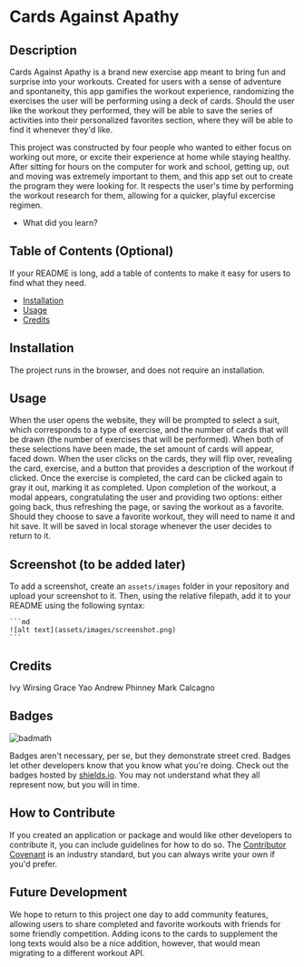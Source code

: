 # Cards Against Apathy

## Description

Cards Against Apathy is a brand new exercise app meant to bring fun and surprise into your workouts.  Created for users with a sense of adventure and spontaneity, this app gamifies the workout experience, randomizing the exercises the user will be performing using a deck of cards.  Should the user like the workout they performed, they will be able to save the series of activities into their personalized favorites section, where they will be able to find it whenever they'd like.

This project was constructed by four people who wanted to either focus on working out more, or excite their experience at home while staying healthy.  After sitting for hours on the computer for work and school, getting up, out and moving was extremely important to them, and this app set out to create the program they were looking for.  It respects the user's time by performing the workout research for them, allowing for a quicker, playful excercise regimen.

- What did you learn?


## Table of Contents (Optional)

If your README is long, add a table of contents to make it easy for users to find what they need.

- [Installation](#installation)
- [Usage](#usage)
- [Credits](#credits)


## Installation

The project runs in the browser, and does not require an installation.


## Usage

When the user opens the website, they will be prompted to select a suit, which corresponds to a type of exercise, and the number of cards that will be drawn (the number of exercises that will be performed).  When both of these selections have been made, the set amount of cards will appear, faced down.  When the user clicks on the cards, they will flip over, revealing the card, exercise, and a button that provides a description of the workout if clicked.  Once the exercise is completed, the card can be clicked again to gray it out, marking it as completed.  Upon completion of the workout, a modal appears, congratulating the user and providing two options: either going back, thus refreshing the page, or saving the workout as a favorite.  Should they choose to save a favorite workout, they will need to name it and hit save.  It will be saved in local storage whenever the user decides to return to it.


## Screenshot (to be added later)
To add a screenshot, create an `assets/images` folder in your repository and upload your screenshot to it. Then, using the relative filepath, add it to your README using the following syntax:

    ```md
    ![alt text](assets/images/screenshot.png)
    ```


## Credits

Ivy Wirsing
Grace Yao
Andrew Phinney
Mark Calcagno


## Badges

![badmath](https://img.shields.io/github/languages/top/lernantino/badmath)

Badges aren't necessary, per se, but they demonstrate street cred. Badges let other developers know that you know what you're doing. Check out the badges hosted by [shields.io](https://shields.io/). You may not understand what they all represent now, but you will in time.


## How to Contribute

If you created an application or package and would like other developers to contribute it, you can include guidelines for how to do so. The [Contributor Covenant](https://www.contributor-covenant.org/) is an industry standard, but you can always write your own if you'd prefer.


## Future Development

We hope to return to this project one day to add community features, allowing users to share completed and favorite workouts with friends for some friendly competition.  Adding icons to the cards to supplement the long texts would also be a nice addition, however, that would mean migrating to a different workout API.
